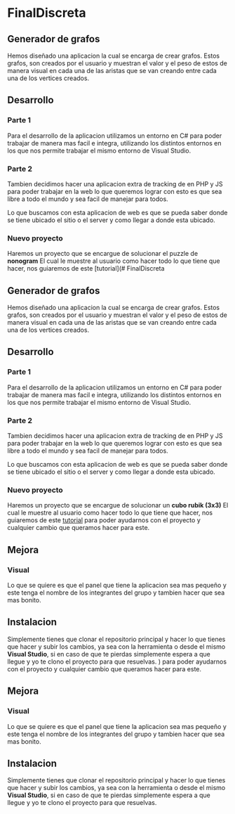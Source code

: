# FinalDiscreta

## Generador de grafos

Hemos diseñado una aplicacion la cual se encarga de crear grafos. Estos grafos, son creados por el usuario y muestran el valor y el peso de estos de manera visual en cada una de las aristas que se van creando entre cada una de los vertices creados.

## Desarrollo

### Parte 1

Para el desarrollo de la aplicacion utilizamos un entorno en C# para poder trabajar de manera mas facil e integra, utilizando los distintos entornos en los que nos permite trabajar el mismo entorno de Visual Studio.

### Parte 2

Tambien decidimos hacer una aplicacion extra de tracking de en PHP y JS para poder trabajar en la web lo que queremos lograr con esto es que sea libre a todo el mundo y sea facil de manejar para todos.

Lo que buscamos con esta aplicacion de web es que se pueda saber donde se tiene ubicado el sitio o el server y como llegar a donde esta ubicado.

### Nuevo proyecto

Haremos un proyecto que se encargue de solucionar el puzzle de **nonogram**
El cual le muestre al usuario como hacer todo lo que tiene que hacer, nos guiaremos de este [tutorial](# FinalDiscreta

## Generador de grafos

Hemos diseñado una aplicacion la cual se encarga de crear grafos. Estos grafos, son creados por el usuario y muestran el valor y el peso de estos de manera visual en cada una de las aristas que se van creando entre cada una de los vertices creados.

## Desarrollo

### Parte 1

Para el desarrollo de la aplicacion utilizamos un entorno en C# para poder trabajar de manera mas facil e integra, utilizando los distintos entornos en los que nos permite trabajar el mismo entorno de Visual Studio.

### Parte 2

Tambien decidimos hacer una aplicacion extra de tracking de en PHP y JS para poder trabajar en la web lo que queremos lograr con esto es que sea libre a todo el mundo y sea facil de manejar para todos.

Lo que buscamos con esta aplicacion de web es que se pueda saber donde se tiene ubicado el sitio o el server y como llegar a donde esta ubicado.

### Nuevo proyecto

Haremos un proyecto que se encargue de solucionar un **cubo rubik (3x3)**
El cual le muestre al usuario como hacer todo lo que tiene que hacer, nos guiaremos de este [tutorial](http://a.teall.info/nonogram/) para poder ayudarnos con el proyecto y cualquier cambio que queramos hacer para este.

## Mejora

### Visual

Lo que se quiere es que el panel que tiene la aplicacion sea mas pequeño y este tenga el nombre de los integrantes del grupo y tambien hacer que sea mas bonito.

## Instalacion

Simplemente tienes que clonar el repositorio principal y hacer lo que tienes que hacer y subir los cambios, ya sea con la herramienta o desde el mismo **Visual Studio**, si en caso de que te pierdas simplemente espera a que llegue y yo te clono el proyecto para que resuelvas.
) para poder ayudarnos con el proyecto y cualquier cambio que queramos hacer para este.

## Mejora

### Visual

Lo que se quiere es que el panel que tiene la aplicacion sea mas pequeño y este tenga el nombre de los integrantes del grupo y tambien hacer que sea mas bonito.

## Instalacion

Simplemente tienes que clonar el repositorio principal y hacer lo que tienes que hacer y subir los cambios, ya sea con la herramienta o desde el mismo **Visual Studio**, si en caso de que te pierdas simplemente espera a que llegue y yo te clono el proyecto para que resuelvas.
